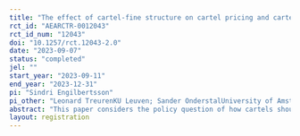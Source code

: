 ```yaml
---
title: "The effect of cartel-fine structure on cartel pricing and cartel stability"
rct_id: "AEARCTR-0012043"
rct_id_num: "12043"
doi: "10.1257/rct.12043-2.0"
date: "2023-09-07"
status: "completed"
jel: ""
start_year: "2023-09-11"
end_year: "2023-12-31"
pi: "Sindri Engilbertsson"
pi_other: "Leonard TreurenKU Leuven; Sander OnderstalUniversity of Amsterdam"
abstract: "This paper considers the policy question of how cartels should be fined, building on a recent theoretical literature. We compare three different designs for cartel fines on the formation and pricing behavior of cartels theoretically and using a laboratory experiment. The three fining regimes are based on i) profits, ii) revenue, and iii) overcharge. The theoretical findings suggest that the revenue-regime will result in prices above the monopoly level, while the overcharge-regime will keep cartel prices below the monopoly level. Additionally, we expect deterrence to be the greatest under the overcharge regime, and equal under the profit and revenue regimes. We design an experiment that provides a test of our predictions."
layout: registration
---
```


